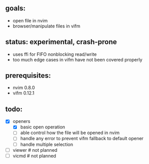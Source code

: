 
## goals:
* open file in nvim
* browser/manipulate files in vifm

## status: experimental, crash-prone
* uses ffi for FIFO nonblocking read/write
* too much edge cases in vifm have not been covered properly

## prerequisites:
* nvim 0.8.0
* vifm 0.12.1

## todo:
* [x] openers
    * [x] basic open operation
    * [ ] able control how the file will be opened in nvim
    * [ ] handle any error to prevent vifm fallback to default opener
    * [ ] handle multiple selection
* [ ] viewer # not planned
* [ ] vicmd # not planned
